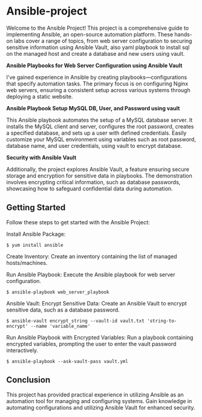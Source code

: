 # Ansible-project
Welcome to the Ansible Project! This project is a comprehensive guide to implementing Ansible, an open-source automation platform. These hands-on labs cover a range of topics, from web server configuration to securing sensitive information using Ansible Vault, also yaml playbook to install sql on the managed host and create a database and new users using vault. 

**Ansible Playbooks for Web Server Configuration using Ansible Vault**

I've gained experience in Ansible by creating playbooks—configurations that specify automation tasks. The primary focus is on configuring Nginx web servers, ensuring a consistent setup across various systems through deploying a static website. 

**Ansible Playbook Setup MySQL DB, User, and Password using vault**

This Ansible playbook automates the setup of a MySQL database server. It installs the MySQL client and server, configures the root password, creates a specified database, and sets up a user with defined credentials. Easily customize your MySQL environment using variables such as root password, database name, and user credentials, using vault to encrypt database.

**Security with Ansible Vault**

Additionally, the project explores Ansible Vault, a feature ensuring secure storage and encryption for sensitive data in playbooks. The demonstration involves encrypting critical information, such as database passwords, showcasing how to safeguard confidential data during automation. 

## Getting Started
Follow these steps to get started with the Ansible Project:

Install Ansible Package:
```shell
$ yum install ansible
```
Create Inventory:
Create an inventory containing the list of managed hosts/machines.

Run Ansible Playbook:
Execute the Ansible playbook for web server configuration.
```shell
$ ansible-playbook web_server_playbook
```
Ansible Vault: Encrypt Sensitive Data:
Create an Ansible Vault to encrypt sensitive data, such as a database password.
```shell
$ ansible-vault encrypt_string --vault-id vault.txt 'string-to-encrypt' --name 'variable_name'
```
Run Ansible Playbook with Encrypted Variables:
Run a playbook containing encrypted variables, prompting the user to enter the vault password interactively.
```shell
$ ansible-playbook --ask-vault-pass vault.yml
```

## Conclusion
This project has provided practical experience in utilizing Ansible as an automation tool for managing and configuring systems. Gain knowledge in automating configurations and utilizing Ansible Vault for enhanced security. 
